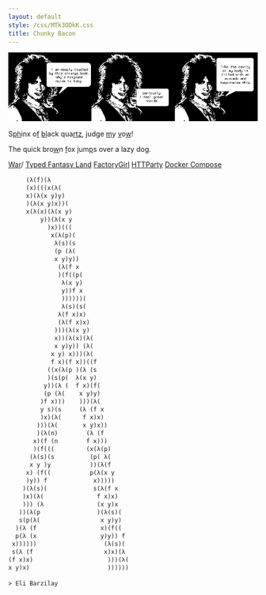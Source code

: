 ```yaml
---
layout: default
style: /css/MTk3ODkK.css
title: Chunky Bacon
---
```

[![](/img/cavity.jpg)](https://poignant.guide/)

S[p](problems)[h](hackers-band)inx o[f](fairy-tale) [b](better)[l](love-hate)ack qua[r](right)[t](turn)[z](zuckerburg),
jud[g](gaze)e [m](maxim)y [v](vermont)o[w](wild)!

The quick bro[w](who)n [f](fga)ox
jum[p](passion)s over a lazy dog.

[War](war)/
    [Typed Fantasy Land](https://github.com/promises-aplus/promises-spec/issues/94)
    [FactoryGirl](https://github.com/thoughtbot/factory_bot/issues/921)
    [HTTParty](https://github.com/jnunemaker/httparty/pull/321)
    [Docker Compose](https://github.com/docker/compose/issues/745)

         (λ(f)(λ
         (x)(((x(λ(
         x)(λ(x y)y)
         )(λ(x y)x))(
         x(λ(x)(λ(x y)
             y))(λ(x y
               )x))(((
                x(λ(p)(
                 λ(s)(s
                 (p (λ(
                 x y)y))
                  (λ(f x
                  )(f((p(
                   λ(x y)
                   y))f x
                   ))))))(
                   λ(s)(s(
                  λ(f x)x)
                  (λ(f x)x)
                 )))(λ(x y)
                 x))(λ(x)(λ(
                 x y)y)) (λ(
                x y) x)))(λ(
                f x)(f x))((f
               ((x(λ(p )(λ (s
               )(s(p(  λ(x y)
              y))(λ (  f x)(f(
              (p (λ(    x y)y)
             )f x)))    )))(λ(
             y s)(s     (λ (f x
             )x)(λ(      f x)x)
            )))(λ(       x y)x))
            )(λ(n)        (λ (f
           x)(f (n        f x)))
           )(f(((         (x(λ(p)
          (λ(s)(s          (p( λ(
          x y )y           ))(λ(f
         x) (f((           p(λ(x y
         )y)) f             x)))))
        )(λ(s)(             s(λ(f x
        )x)(λ(               f x)x)
        ))) (λ               (x y)x
       ))(λ(p                )(λ(s)(
       s(p(λ(                 x y)y)
      )(λ (f                  x)(f((
      p(λ (x                  y)y)) f
     x))))))                   (λ(s)(
     s(λ (f                    x)x)(λ
    (f x)x)                     )))(λ(
    x y)x)                      ))))))

    > Eli Barzilay
